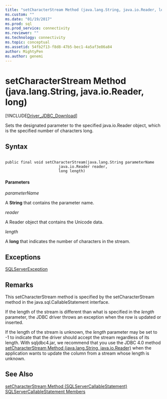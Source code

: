 ```yaml
---
title: "setCharacterStream Method (java.lang.String, java.io.Reader, long) | Microsoft Docs"
ms.custom: ""
ms.date: "01/19/2017"
ms.prod: sql
ms.prod_service: connectivity
ms.reviewer: ""
ms.technology: connectivity
ms.topic: conceptual
ms.assetid: 54fb2f13-f8d8-47b5-bec1-4a5af3e86a84
author: MightyPen
ms.author: genemi
---
```

# setCharacterStream Method (java.lang.String, java.io.Reader, long)
[!INCLUDE[Driver_JDBC_Download](../../../includes/driver_jdbc_download.md)]

  Sets the designated parameter to the specified java.io.Reader object, which is the specified number of characters long.  
  
## Syntax  
  
```  
  
public final void setCharacterStream(java.lang.String parameterName  
                        java.io.Reader reader,  
                        long length)  
```  
  
#### Parameters  
 *parameterName*  
  
 A **String** that contains the parameter name.  
  
 *reader*  
  
 A Reader object that contains the Unicode data.  
  
 *length*  
  
 A **long** that indicates the number of characters in the stream.  
  
## Exceptions  
 [SQLServerException](../../../connect/jdbc/reference/sqlserverexception-class.md)  
  
## Remarks  
 This setCharacterStream method is specified by the setCharacterStream method in the java.sql.CallableStatement interface.  
  
 If the length of the stream is different than what is specified in the *length* parameter, the JDBC driver throws an exception when the row is updated or inserted.  
  
 If the length of the stream is unknown, the *length* parameter may be set to -1 to indicate that the driver should accept the stream regardless of its length. With sqljdbc4.jar, we recommend that you use the JDBC 4.0 method [setCharacterStream Method (java.lang.String, java.io.Reader)](../../../connect/jdbc/reference/setcharacterstream-method-java-lang-string-java-io-reader.md) when the application wants to update the column from a stream whose length is unknown.  
  
## See Also  
 [setCharacterStream Method &#40;SQLServerCallableStatement&#41;](../../../connect/jdbc/reference/setcharacterstream-method-sqlservercallablestatement.md)   
 [SQLServerCallableStatement Members](../../../connect/jdbc/reference/sqlservercallablestatement-members.md)  
  
  
